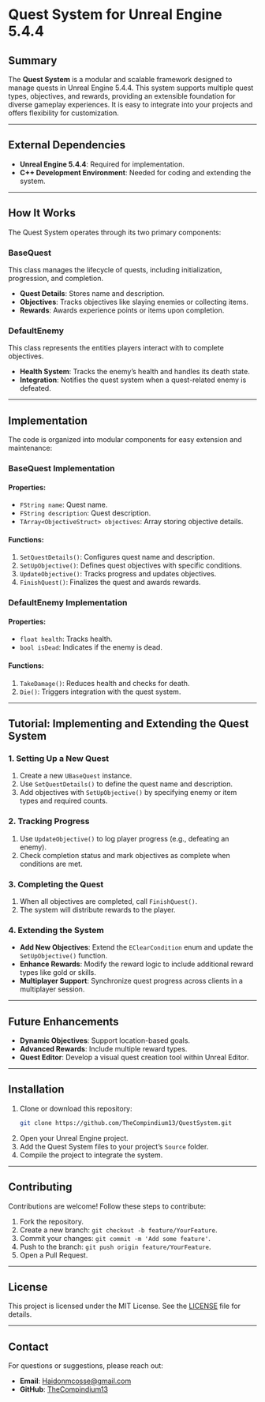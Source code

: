 # Quest System for Unreal Engine 5.4.4

## Summary
The **Quest System** is a modular and scalable framework designed to manage quests in Unreal Engine 5.4.4. This system supports multiple quest types, objectives, and rewards, providing an extensible foundation for diverse gameplay experiences. It is easy to integrate into your projects and offers flexibility for customization.

---

## External Dependencies
- **Unreal Engine 5.4.4**: Required for implementation.
- **C++ Development Environment**: Needed for coding and extending the system.

---

## How It Works
The Quest System operates through its two primary components:

### **BaseQuest**
This class manages the lifecycle of quests, including initialization, progression, and completion.
- **Quest Details**: Stores name and description.
- **Objectives**: Tracks objectives like slaying enemies or collecting items.
- **Rewards**: Awards experience points or items upon completion.

### **DefaultEnemy**
This class represents the entities players interact with to complete objectives.
- **Health System**: Tracks the enemy’s health and handles its death state.
- **Integration**: Notifies the quest system when a quest-related enemy is defeated.

---

## Implementation
The code is organized into modular components for easy extension and maintenance:

### **BaseQuest Implementation**
#### Properties:
- `FString name`: Quest name.
- `FString description`: Quest description.
- `TArray<ObjectiveStruct> objectives`: Array storing objective details.

#### Functions:
1. `SetQuestDetails()`: Configures quest name and description.
2. `SetUpObjective()`: Defines quest objectives with specific conditions.
3. `UpdateObjective()`: Tracks progress and updates objectives.
4. `FinishQuest()`: Finalizes the quest and awards rewards.

### **DefaultEnemy Implementation**
#### Properties:
- `float health`: Tracks health.
- `bool isDead`: Indicates if the enemy is dead.

#### Functions:
1. `TakeDamage()`: Reduces health and checks for death.
2. `Die()`: Triggers integration with the quest system.

---

## Tutorial: Implementing and Extending the Quest System

### **1. Setting Up a New Quest**
1. Create a new `UBaseQuest` instance.
2. Use `SetQuestDetails()` to define the quest name and description.
3. Add objectives with `SetUpObjective()` by specifying enemy or item types and required counts.

### **2. Tracking Progress**
1. Use `UpdateObjective()` to log player progress (e.g., defeating an enemy).
2. Check completion status and mark objectives as complete when conditions are met.

### **3. Completing the Quest**
1. When all objectives are completed, call `FinishQuest()`.
2. The system will distribute rewards to the player.

### **4. Extending the System**
- **Add New Objectives**: Extend the `EClearCondition` enum and update the `SetUpObjective()` function.
- **Enhance Rewards**: Modify the reward logic to include additional reward types like gold or skills.
- **Multiplayer Support**: Synchronize quest progress across clients in a multiplayer session.

---

## Future Enhancements
- **Dynamic Objectives**: Support location-based goals.
- **Advanced Rewards**: Include multiple reward types.
- **Quest Editor**: Develop a visual quest creation tool within Unreal Editor.

---

## Installation
1. Clone or download this repository:
   ```bash
   git clone https://github.com/TheCompindium13/QuestSystem.git
   ```
2. Open your Unreal Engine project.
3. Add the Quest System files to your project’s `Source` folder.
4. Compile the project to integrate the system.

---

## Contributing
Contributions are welcome! Follow these steps to contribute:
1. Fork the repository.
2. Create a new branch: `git checkout -b feature/YourFeature`.
3. Commit your changes: `git commit -m 'Add some feature'`.
4. Push to the branch: `git push origin feature/YourFeature`.
5. Open a Pull Request.

---

## License
This project is licensed under the MIT License. See the [LICENSE](LICENSE) file for details.

---

## Contact
For questions or suggestions, please reach out:
- **Email**: Haidonmcosse@gmail.com
- **GitHub**: [TheCompindium13](https://github.com/TheCompindium13)

